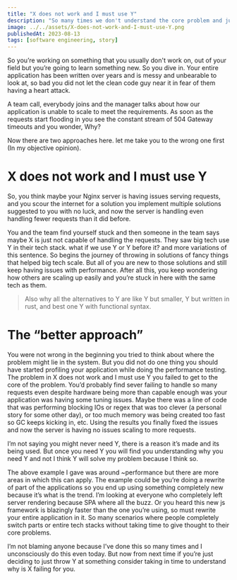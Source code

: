 ```yaml
---
title: "X does not work and I must use Y"
description: "So many times we don't understand the core problem and just throw in a solution that we think will solve the problem."
image: ../../assets/X-does-not-work-and-I-must-use-Y.png
publishedAt: 2023-08-13
tags: [software engineering, story]
---
```


So you’re working on something that you usually don't work on, out of your field but you’re going to learn something new. So you dive in. Your entire application has been written over years and is messy and unbearable to look at, so bad you did not let the clean code guy near it in fear of them having a heart attack.

A team call, everybody joins and the manager talks about how our application is unable to scale to meet the requirements. As soon as the requests start flooding in you see the constant stream of 504 Gateway timeouts and you wonder, Why?

Now there are two approaches here. let me take you to the wrong one first (In my objective opinion).

# X does not work and I must use Y

So, you think maybe your Nginx server is having issues serving requests, and you scour the internet for a solution you implement multiple solutions suggested to you with no luck, and now the server is handling even handling fewer requests than it did before.

You and the team find yourself stuck and then someone in the team says maybe X is just not capable of handling the requests. They saw big tech use Y in their tech stack. what if we use Y or Y before it? and more variations of this sentence. So begins the journey of throwing in solutions of fancy things that helped big tech scale. But all of you are new to those solutions and still keep having issues with performance. After all this, you keep wondering how others are scaling up easily and you’re stuck in here with the same tech as them.

> Also why all the alternatives to Y are like Y but smaller, Y but written in rust, and best one Y with functional syntax.

# The “better approach”

You were not wrong in the beginning you tried to think about where the problem might lie in the system. But you did not do one thing you should have started profiling your application while doing the performance testing. The problem in X does not work and I must use Y you failed to get to the core of the problem. You’d probably find sever failing to handle so many requests even despite hardware being more than capable enough was your application was having some tuning issues. Maybe there was a line of code that was performing blocking IOs or regex that was too clever (a personal story for some other day), or too much memory was being created too fast so GC keeps kicking in, etc. Using the results you finally fixed the issues and now the server is having no issues scaling to more requests.

I’m not saying you might never need Y, there is a reason it’s made and its being used. But once you need Y you will find you understanding why you need Y and not I think Y will solve my problem because I think so.

The above example I gave was around ~performance but there are more areas in which this can apply. The example could be you’re doing a rewrite of part of the applications so you end up using something completely new because it’s what is the trend. I’m looking at everyone who completely left server rendering because SPA where all the buzz. Or you heard this new js framework is blazingly faster than the one you’re using, so must rewrite your entire application in it. So many scenarios where people completely switch parts or entire tech stacks without taking time to give thought to their core problems.

I’m not blaming anyone because I’ve done this so many times and I unconsciously do this even today. But now from next time if you’re just deciding to just throw Y at something consider taking in time to understand why is X failing for you.
